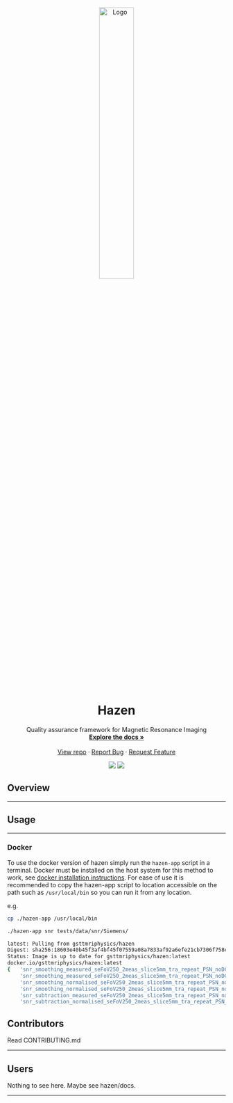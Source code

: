 <!-- PROJECT HEADING -->
<br />
<p align="center">
<a href="https://github.com/github_username/repo_name">
    <img src="https://raw.githubusercontent.com/GSTT-CSC/gstt-csc.github.io/main/assets/transparent-CSC-logo-cropped.png" alt="Logo" width="40%">
  </a>
<h1 align="center">Hazen</h1>
<p align="center">
Quality assurance framework for Magnetic Resonance Imaging
<br />
<a href="https://github.com/github_username/repo_name"><strong>Explore the docs »</strong></a>
<br />
<br />
<a href="https://github.com/GSTT-CSC/hazen">View repo</a>
·
<a href="https://github.com/GSTT-CSC/hazen/issues">Report Bug</a>
·
<a href="https://github.com/GSTT-CSC/hazen/issues">Request Feature</a>
</p>
<p align="center">
  <img src="https://github.com/GSTT-CSC/hazen/actions/workflows/python-app.yml/badge.svg">
  <img src="https://img.shields.io/endpoint?url=https://gist.githubusercontent.com/laurencejackson/ba102d5f3e592fcd50451c2eff8a803d/raw/hazen_pytest-coverage-comment.json">
</p>

## Overview

---



## Usage

---
### Docker
To use the docker version of hazen simply run the `hazen-app` script in a terminal. Docker must be installed on the host 
system for this method to work, see [docker installation instructions](https://docs.docker.com/engine/install).
For ease of use it is recommended to copy the hazen-app script to location accessible on the path such as `/usr/local/bin` 
so you can run it from any location.

e.g.
```bash
cp ./hazen-app /usr/local/bin

./hazen-app snr tests/data/snr/Siemens/

latest: Pulling from gsttmriphysics/hazen
Digest: sha256:18603e40b45f3af4bf45f07559a08a7833af92a6efe21cb7306f758e8eeab24a
Status: Image is up to date for gsttmriphysics/hazen:latest
docker.io/gsttmriphysics/hazen:latest
{   'snr_smoothing_measured_seFoV250_2meas_slice5mm_tra_repeat_PSN_noDC_2_1': 191.16,
    'snr_smoothing_measured_seFoV250_2meas_slice5mm_tra_repeat_PSN_noDC_3_1': 195.58,
    'snr_smoothing_normalised_seFoV250_2meas_slice5mm_tra_repeat_PSN_noDC_2_1': 1866.09,
    'snr_smoothing_normalised_seFoV250_2meas_slice5mm_tra_repeat_PSN_noDC_3_1': 1909.2,
    'snr_subtraction_measured_seFoV250_2meas_slice5mm_tra_repeat_PSN_noDC_2_1': 220.73,
    'snr_subtraction_normalised_seFoV250_2meas_slice5mm_tra_repeat_PSN_noDC_2_1': 2154.69}
```


## Contributors

Read CONTRIBUTING.md

---

## Users

Nothing to see here. Maybe see hazen/docs.

---
